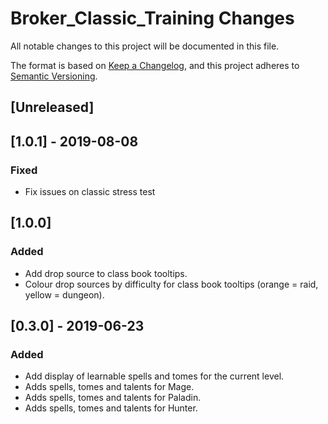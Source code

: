 # Broker_Classic_Training Changes

All notable changes to this project will be documented in this file.

The format is based on [Keep a Changelog](https://keepachangelog.com/en/1.0.0/),
and this project adheres to [Semantic Versioning](https://semver.org/spec/v2.0.0.html).

## [Unreleased]

## [1.0.1] - 2019-08-08
### Fixed
 - Fix issues on classic stress test

## [1.0.0]
### Added
 - Add drop source to class book tooltips.
 - Colour drop sources by difficulty for class book tooltips (orange = raid, yellow = dungeon).

## [0.3.0] - 2019-06-23
### Added
 - Add display of learnable spells and tomes for the current level.
 - Adds spells, tomes and talents for Mage.
 - Adds spells, tomes and talents for Paladin.
 - Adds spells, tomes and talents for Hunter.
